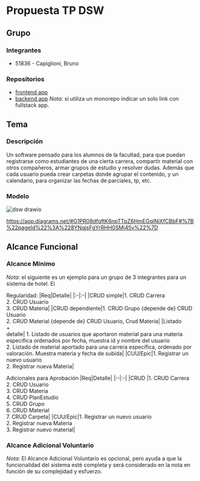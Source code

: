 # Propuesta TP DSW

## Grupo
### Integrantes
* 51836 - Capiglioni, Bruno

### Repositorios
* [frontend app](https://github.com/brunocapiglioni/proyecto-dsw)
* [backend app](https://github.com/brunocapiglioni/proyecto-dsw-back)
*Nota*: si utiliza un monorepo indicar un solo link con fullstack app.

## Tema
### Descripción
Un software pensado para los alumnos de la facultad, para que puedan registrarse como estudiantes de una cierta carrera, compartir material con otros compañeros, armar grupos de estudio y resolver dudas. Además que cada usuario pueda crear carpetas donde agrupar el contenido, y un calendario, para organizar las fechas de parciales, tp, etc.
### Modelo
![dsw drawio](<"C:\Users\pc\Downloads\dsw.drawio (1).png">)

https://app.diagrams.net/#G1PR08dfqftK6npTTpZ6HmEGqlNiXfCBbF#%7B%22pageId%22%3A%228YNqjsFgYrRHH0SMi45v%22%7D
## Alcance Funcional 

### Alcance Mínimo

*Nota*: el siguiente es un ejemplo para un grupo de 3 integrantes para un sistema de hotel. El 

Regularidad:
|Req|Detalle|
|:-|:-|
|CRUD simple|1. CRUD Carrera<br>2. CRUD Usuario<br>3. CRUD Materia|
|CRUD dependiente|1. CRUD Grupo {depende de} CRUD Usuario<br>2. CRUD Material {depende de} CRUD Usuario, Crud Materia|
|Listado<br>+<br>detalle| 1. Listado de usuarios que aportaron material para una materia específica ordenados por fecha, muestra id y nombre del usuario<br> 2. Listado de material aportado para una carrera específica, ordenado por valoración. Muestra materia y fecha de subida|
|CUU/Epic|1. Registrar un nuevo usuario<br>2. Registrar nueva Materia|


Adicionales para Aprobación
|Req|Detalle|
|:-|:-|
|CRUD |1. CRUD Carrera<br>2. CRUD Usuario<br>3. CRUD Materia<br>4. CRUD PlanEstudio<br>5. CRUD Grupo<br>6. CRUD Material<br>7. CRUD Carpeta|
|CUU/Epic|1. Registrar un nuevo usuario<br>2. Registrar nueva Materia<br>3. Registrar nuevo material|


### Alcance Adicional Voluntario

*Nota*: El Alcance Adicional Voluntario es opcional, pero ayuda a que la funcionalidad del sistema esté completa y será considerado en la nota en función de su complejidad y esfuerzo.


